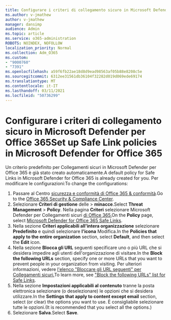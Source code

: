```yaml
---
title: Configurare i criteri di collegamento sicuro in Microsoft Defender per Office 365
ms.author: v-jmathew
author: v-jmathew
manager: dansimp
audience: Admin
ms.topic: article
ms.service: o365-administration
ROBOTS: NOINDEX, NOFOLLOW
localization_priority: Normal
ms.collection: Adm_O365
ms.custom:
- "9000760"
- "7391"
ms.openlocfilehash: a59f6fb22ae18d8d9ead98563af05b88e8208c5e
ms.sourcegitcommit: 6312ee31561db36104f32282d019d069ede69174
ms.translationtype: MT
ms.contentlocale: it-IT
ms.lasthandoff: 03/11/2021
ms.locfileid: "50736299"
---
```

# <a name="set-up-safe-link-policies-in-microsoft-defender-for-office-365"></a><span data-ttu-id="22c8f-102">Configurare i criteri di collegamento sicuro in Microsoft Defender per Office 365</span><span class="sxs-lookup"><span data-stu-id="22c8f-102">Set up Safe Link policies in Microsoft Defender for Office 365</span></span>

<span data-ttu-id="22c8f-103">Un criterio predefinito per Collegamenti sicuri in Microsoft Defender per Office 365 è già stato creato automaticamente.</span><span class="sxs-lookup"><span data-stu-id="22c8f-103">A default policy for Safe Links in Microsoft Defender for Office 365 is already created for you.</span></span> <span data-ttu-id="22c8f-104">Per modificare le configurazioni:</span><span class="sxs-lookup"><span data-stu-id="22c8f-104">To change the configurations:</span></span>

1. <span data-ttu-id="22c8f-105">Passare al Centro [sicurezza e conformità di Office 365 & conformità](https://go.microsoft.com/fwlink/p/?linkid=2077143).</span><span class="sxs-lookup"><span data-stu-id="22c8f-105">Go to the [Office 365 Security & Compliance Center](https://go.microsoft.com/fwlink/p/?linkid=2077143).</span></span>
2. <span data-ttu-id="22c8f-106">Selezionare **Criteri di gestione** delle  >  **minacce**.</span><span class="sxs-lookup"><span data-stu-id="22c8f-106">Select **Threat Management** > **Policy**.</span></span> <span data-ttu-id="22c8f-107">Nella pagina **Criteri** selezionare Microsoft Defender per Collegamenti sicuri [di Office 365.](https://go.microsoft.com/fwlink/?linkid=2101058)</span><span class="sxs-lookup"><span data-stu-id="22c8f-107">On the **Policy** page, select [Microsoft Defender for Office 365 Safe Links](https://go.microsoft.com/fwlink/?linkid=2101058).</span></span>
3. <span data-ttu-id="22c8f-108">Nella sezione **Criteri applicabili all'intera organizzazione** selezionare **Predefinito** e quindi selezionare **l'icona** Modifica.</span><span class="sxs-lookup"><span data-stu-id="22c8f-108">In the **Policies that apply to the entire organization** section, select **Default**, and then select the **Edit** icon.</span></span>
4. <span data-ttu-id="22c8f-109">Nella sezione **Blocca gli URL** seguenti specificare uno o più URL che si desidera impedire agli utenti dell'organizzazione di visitare.</span><span class="sxs-lookup"><span data-stu-id="22c8f-109">In the **Block the following URLs** section, specify one or more URLs that you want to prevent people in your organization from visiting.</span></span> <span data-ttu-id="22c8f-110">Per ulteriori informazioni, vedere [l'elenco "Bloccare gli URL seguenti" per Collegamenti sicuri.](https://go.microsoft.com/fwlink/?linkid=2092123)</span><span class="sxs-lookup"><span data-stu-id="22c8f-110">To learn more, see ["Block the following URLs" list for Safe Links](https://go.microsoft.com/fwlink/?linkid=2092123).</span></span>
5. <span data-ttu-id="22c8f-111">Nella sezione **Impostazioni applicabili al contenuto** tranne la posta elettronica selezionare (o deselezionare) le opzioni che si desidera utilizzare.</span><span class="sxs-lookup"><span data-stu-id="22c8f-111">In the **Settings that apply to content except email** section, select (or clear) the options you want to use.</span></span> <span data-ttu-id="22c8f-112">È consigliabile selezionare tutte le opzioni.</span><span class="sxs-lookup"><span data-stu-id="22c8f-112">(It is recommended that you select all the options.)</span></span>
6. <span data-ttu-id="22c8f-113">Selezionare **Salva**.</span><span class="sxs-lookup"><span data-stu-id="22c8f-113">Select **Save**.</span></span>
